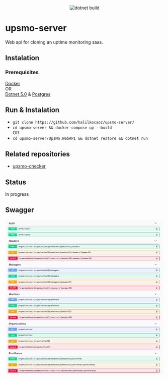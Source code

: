 <center> 

![dotnet build](https://github.com/halilkocaoz/upsmo-server/actions/workflows/dotnet.yml/badge.svg)

</center>

# upsmo-server

Web api for cloning an uptime monitoring saas.

## Instalation

### Prerequisites

[Docker](https://www.docker.com/)  
OR  
[Dotnet 5.0](https://dotnet.microsoft.com/download/dotnet/5.0) & [Postgres](https://www.postgresql.org/)  

## Run & Instalation

* `git clone https://github.com/halilkocaoz/upsmo-server/`
* `cd upsmo-server && docker-compose up --build`  
OR  
* `cd upsmo-server/UpsMo.WebAPI && dotnet restore && dotnet run`

## Related repositories

* [upsmo-checker](https://github.com/halilkocaoz/upsmo-checker)

## Status

In progress

## Swagger

![swagger](/assets/swagger.png "Swagger")